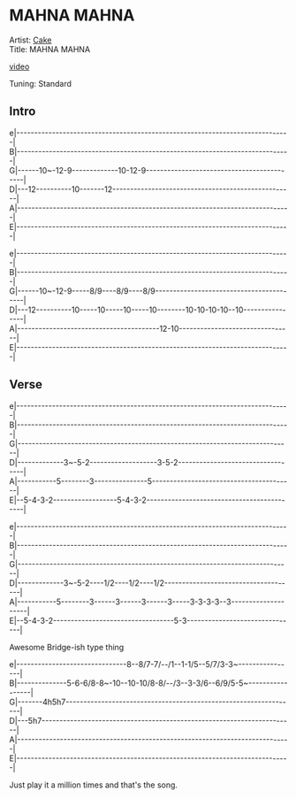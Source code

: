 # MAHNA MAHNA

Artist: [Cake](../artists.md)  
Title: MAHNA MAHNA  

[video](https://www.youtube.com/watch?v=M_1HobDmuPg)


Tuning: Standard

## Intro

e|-----------------------------------------------------------------------------|  
B|-----------------------------------------------------------------------------|  
G|------10~-12-9-------------10-12-9-------------------------------------------|  
D|---12----------10-------12---------------------------------------------------|  
A|-----------------------------------------------------------------------------|  
E|-----------------------------------------------------------------------------|  

e|-----------------------------------------------------------------------------|  
B|-----------------------------------------------------------------------------|  
G|------10~-12-9-----8/9----8/9----8/9-----------------------------------------|  
D|---12----------10-----10-----10-----10--------10-10-10-10--10----------------|  
A|----------------------------------------12-10--------------------------------|  
E|-----------------------------------------------------------------------------|  

## Verse

e|-----------------------------------------------------------------------------|  
B|-----------------------------------------------------------------------------|  
G|-----------------------------------------------------------------------------|  
D|-------------3~-5-2-------------------3-5-2----------------------------------|  
A|-----------5--------3---------------5----------------------------------------|  
E|--5-4-3-2------------------5-4-3-2-------------------------------------------|  

e|-----------------------------------------------------------------------------|  
B|-----------------------------------------------------------------------------|  
G|-----------------------------------------------------------------------------|  
D|-------------3~-5-2----1/2----1/2----1/2-------------------------------------|  
A|-----------5--------3------3------3------3-----3-3-3-3--3--------------------|  
E|--5-4-3-2----------------------------------5-3-------------------------------|  

Awesome Bridge-ish type thing  

e|-------------------------------8--8/7-7/--/1--1-1/5--5/7/3-3~----------------|  
B|--------------5-6-6/8-8~-10--10-10/8-8/--/3--3-3/6--6/9/5-5~-----------------|  
G|-------4h5h7-----------------------------------------------------------------|  
D|---5h7-----------------------------------------------------------------------|  
A|-----------------------------------------------------------------------------|  
E|-----------------------------------------------------------------------------|  

Just play it a million times and that's the song.
